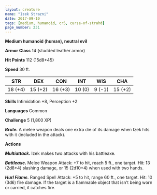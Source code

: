 ```yaml
---
layout: creature
name: "Izek Strazni"
date: 2017-09-10
tags: [medium, humanoid, cr5, curse-of-strahd]
page_number: 231
---
```


**Medium humanoid (human), neutral evil**

**Armor Class** 14 (studded leather armor)

**Hit Points** 112 (15d8+45)

**Speed** 30 ft.

|   STR   |   DEX   |   CON   |   INT   |   WIS   |   CHA   |
|:-----:|:-----:|:-----:|:-----:|:-----:|:-----:|
| 18 (+4) | 15 (+2) | 16 (+3) | 10 (0) | 9 (-1) | 15 (+2) |

**Skills** Intimidation +8, Perception +2

**Languages** Common

**Challenge** 5 (1,800 XP)

***Brute.*** A melee weapon deals one extra die of its damage when Izek hits with it (included in the attack).

**Actions**

***Multiattack.*** Izek makes two attacks with his battleaxe.

***Battleaxe.*** Melee Weapon Attack: +7 to hit, reach 5 ft., one target. Hit: 13 (2d8+4) slashing damage, or 15 (2d10+4) when used with two hands.

***Hurl Flame.*** Ranged Spell Attack: +5 to hit, range 60 ft., one target. Hit: 10 (3d6) fire damage. If the target is a flammable object that isn't being worn or carried, it catches fire.

